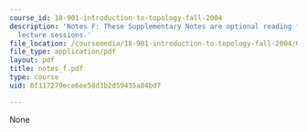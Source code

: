 ```yaml
---
course_id: 18-901-introduction-to-topology-fall-2004
description: 'Notes F: These Supplementary Notes are optional reading for the corresponding
  lecture sessions.'
file_location: /coursemedia/18-901-introduction-to-topology-fall-2004/0f117279ece6ee58d3b2d59435a84bd7_notes_f.pdf
file_type: application/pdf
layout: pdf
title: notes_f.pdf
type: course
uid: 0f117279ece6ee58d3b2d59435a84bd7

---
```

None